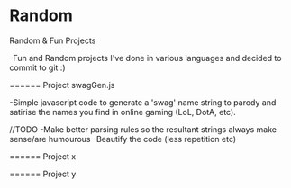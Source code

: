 Random
======

Random &amp; Fun Projects

-Fun and Random projects I've done in various languages and decided to commit to git :)


======
Project swagGen.js

-Simple javascript code to generate a 'swag' name string to parody and satirise the names you find in online gaming (LoL, DotA, etc). 

//TODO 
-Make better parsing rules so the resultant strings always make sense/are humourous
-Beautify the code (less repetition etc)


======
Project x


======
Project y

